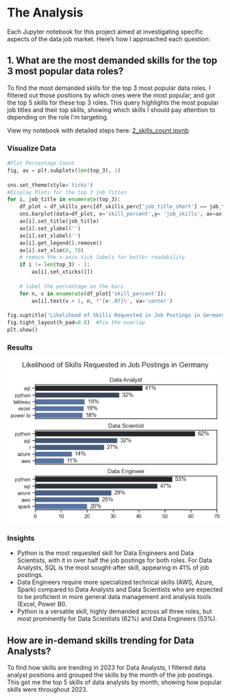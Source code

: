 # The Analysis 
Each Jupyter notebook for this project aimed at investigating specific aspects of the data job market. Here’s how I approached each question:
## 1. What are the most demanded skills for the top 3 most popular data roles?
To find the most demanded skills for the top 3 most popular data roles. I filtered out those positions by which ones were the most popular, and got the top 5 skills for these top 3 roles. This query highlights the most popular job titles and their top skills, showing which skills I should pay attention to depending on the role I'm targeting.

View my notebook with detailed steps here: [2_skills_count.ipynb](2_Skills_Count.ipynb)

### Visualize Data
```Python
#Plot Percentage Count 
fig, ax = plt.subplots(len(top_3), 1)

sns.set_theme(style='ticks')
#Display Plots for the top 3 Job Titles
for i, job_title in enumerate(top_3):
    df_plot = df_skills_perc[df_skills_perc['job_title_short'] == job_title].head(5) #Top 5 Skills
    sns.barplot(data=df_plot, x='skill_percent',y= 'job_skills', ax=ax[i], hue='skill_count', palette='dark:b_r')
    ax[i].set_title(job_title)
    ax[i].set_ylabel('')
    ax[i].set_xlabel('')
    ax[i].get_legend().remove()
    ax[i].set_xlim(0, 70)
    # remove the x-axis tick labels for better readability
    if i != len(top_3) - 1:
        ax[i].set_xticks([])

    # label the percentage on the bars
    for n, v in enumerate(df_plot['skill_percent']):
        ax[i].text(v + 1, n, f'{v:.0f}%', va='center')
   
fig.suptitle('Likelihood of Skills Requested in Job Postings in Germany', fontsize=15)
fig.tight_layout(h_pad=0.8)  #Fix the overlap
plt.show()
```

### Results
![Visualization of top Skills for Data Roles in Germany](images\skills_demand.png)

### Insights
- Python is the most requested skill for Data Engineers and Data Scientists, with it in over half the job postings for both roles. For Data Analysts, SQL is the most sought-after skill, appearing in 41% of job postings.
- Data Engineers require more specialized technical skills (AWS, Azure, Spark) compared to Data Analysts and Data Scientists who are expected to be proficient in more general data management and analysis tools (Excel, Power BI).
- Python is a versatile skill, highly demanded across all three roles, but most prominently for Data Scientists (62%) and Data Engineers (53%).

## How are in-demand skills trending for Data Analysts?
To find how skills are trending in 2023 for Data Analysts, I filtered data analyst positions and grouped the skills by the month of the job postings. This got me the top 5 skills of data analysts by month, showing how popular skills were throughout 2023.